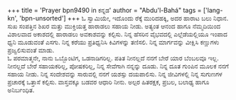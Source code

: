 +++
title = 'Prayer bpn9490 in ಕನ್ನಡ'
author = "Abdu'l-Bahá"
tags = ['lang-kn', 'bpn-unsorted']
+++
ಓ ಸ್ವಾಮಿಯೇ, ಇದೊಂದು ರೆಕ್ಕೆ ಮುರಿದಹಕ್ಕಿ, ಅದರ ಹಾರಾಟ ಬಲು ನಿಧಾನ.  ಸುಖ ಸಂಪತ್ತಿನ ಶಿಖರ ಮತ್ತು ಮುಕ್ತಿಯತ್ತ ಹಾರಾಡಲು ಸಹಾಯ ನೀಡು.  ಅತ್ಯಂತ ಆನಂದ ಹಾಗೂ ನೆಮ್ಮದಿಯಿಂದ ವಿಶಾಲವಾದ ಅಕಾಶದಲ್ಲಿ ಹಾರಾಡಲು ಅವಕಾಶವನ್ನು ಕಲ್ಪಿಸು.  ನಿನ್ನ ಹೆಸರಿನ ವೈಭವದಲ್ಲಿ ಎಲ್ಲೆಡೆಯಲ್ಲಿಯೂ ಇಂಪಾದ ಧ್ವನಿ ಮೂಡುವಂತೆ ಎಸಗು.  ನಿನ್ನ ಕರೆಯು ಪ್ರತಿಧ್ವನಿಸಿ ಕಿವಿಗಳನ್ನು ತಣಿಸಲಿ.  ನಿನ್ನ ಮಾರ್ಗವನ್ನು ವೀಕ್ಷಿಸಿ ಕಣ್ಣುಗಳು ಪ್ರಜ್ವಲಿಸುವಂತೆ ಮಾಡು.  
ಓ ಪರಮಾತ್ಮನೇ, ನಾನು ಒಬ್ಬೊಂಟಿಗ, ಒಡನಾಡಿಗರಿಲ್ಲ. ಪತಿತ ನೀನಲ್ಲದೆ ನನಗೆ ಬೇರೆ ಯಾರ ಬೆಂಬಲವೂ ಇಲ್ಲ.  ನೀನಲ್ಲದೆ ಬೇರೆ ಸಹಾಯಕರಿಲ್ಲ, ಪೋಷಕರಿಲ್ಲ, ನಿನ್ನ ಸೇವೆಗಾಗಿ ನನ್ನನ್ನು ದೂಡು.  ನಿನ್ನ ದೂತ ಗುಂಪಿನ ಮೂಲಕ ನನಗೆ ಸಹಾಯ ನೀಡು.  ನಿನ್ನ ಸಂದೇಶವನ್ನು ಸಾರುವಲ್ಲಿ ನನಗೆ ಯಶಸ್ಸು ದಯಪಾಲಿಸು.  ನಿನ್ನ ಜೀವಿಗಳಲ್ಲಿ ನಿನ್ನ ಸುಗುಣಗಳ ಪ್ರಚಾರಕ್ಕೆ ಒತ್ತಾಸೆ ಕಲ್ಪಿಸು.  ವಾಸ್ತವಕ್ಕೂ ಬಡವರ ಆಧಾರಿ ನೀನು.  ಅಲ್ಪರ ಹಿತರಕ್ಷಕ, ಪ್ರಬಲ, ಬಲಾಢ್ಯ ಹಾಗೂ ಅನಿರ್ಬಂಧಿತ.

